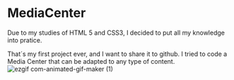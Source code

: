 # MediaCenter
Due to my  studies of HTML 5 and CSS3, I decided to put all my knowledge into pratice.

That´s my first project ever, and I want to share it to github.
I tried to code a Media Center that can be adapted to any type of content.
![ezgif com-animated-gif-maker (1)](https://github.com/user-attachments/assets/bab5aaba-e09f-4411-a694-d20bf8801d1f)
